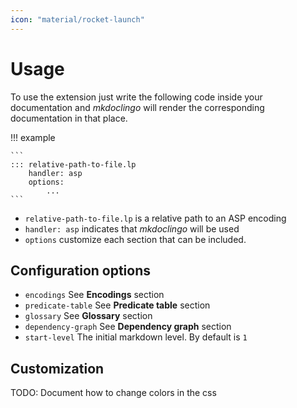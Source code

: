 ```yaml
---
icon: "material/rocket-launch"
---
```


# Usage

To use the extension just write the following code inside your documentation
and *mkdoclingo* will render the corresponding documentation in that place.

!!! example

    ```
    ::: relative-path-to-file.lp
        handler: asp
        options:
            ...
    ```

-  `relative-path-to-file.lp` is a relative path to an ASP encoding
-  `handler: asp` indicates that *mkdoclingo* will be used
-  `options` customize each section that can be included.


## Configuration options

- `encodings` See **Encodings** section
- `predicate-table` See **Predicate table** section
- `glossary` See **Glossary** section
- `dependency-graph` See **Dependency graph** section
- `start-level` The initial markdown level. By default is `1`


## Customization

TODO: Document how to change colors in the css

<!-- ## TODO: Things to document

- Predicate docs
    - One predicate definiton per block comment

- How to customize your mkdocs material to get a nice layout for the table

- Comments of code are ignored in the encoding content. Make sure whatever is after your comment is not parsable by clingo if you want to show it -->
